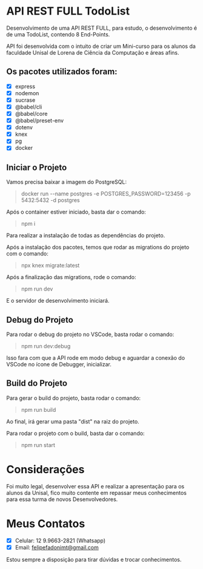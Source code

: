 # API REST FULL TodoList

Desenvolvimento de uma API REST FULL, para estudo, o desenvolvimento é de uma TodoList, contendo 8 End-Points.

API foi desenvolvida com o intuito de criar um Mini-curso para os alunos da faculdade Unisal de Lorena de Ciência da Computação e áreas afins.

## Os pacotes utilizados foram:

- [x] express
- [x] nodemon
- [x] sucrase
- [x] @babel/cli
- [x] @babel/core
- [x] @babel/preset-env
- [x] dotenv
- [x] knex
- [x] pg
- [x] docker

## Iniciar o Projeto

Vamos precisa baixar a imagem do PostgreSQL:
> docker run --name postgres -e POSTGRES_PASSWORD=123456 -p 5432:5432 -d postgres

Após o container estiver iniciado, basta dar o comando:
> npm i

Para realizar a instalação de todas as dependências do projeto.

Após a instalação dos pacotes, temos que rodar as migrations do projeto com o comando:
> npx knex migrate:latest

Após a finalização das migrations, rode o comando:
> npm run dev

E o servidor de desenvolvimento iniciará.

## Debug do Projeto

Para rodar o debug do projeto no VSCode, basta rodar o comando:
> npm run dev:debug

Isso fara com que a API rode em modo debug e aguardar a conexão do VSCode no ícone de Debugger, inicializar.

## Build do Projeto

Para gerar o build do projeto, basta rodar o comando:
> npm run build

Ao final, irá gerar uma pasta "dist" na raiz do projeto.

Para rodar o projeto com o build, basta dar o comando:
> npm run start

# Considerações

Foi muito legal, desenvolver essa API e realizar a apresentação para os alunos da Unisal, fico muito contente em repassar meus conhecimentos para essa turma de novos Desenvolvedores.

# Meus Contatos
- [x] Celular: 12 9.9663-2821 (Whatsapp)
- [x] Email: felipefadonimt@gmail.com

Estou sempre a disposição para tirar dúvidas e trocar conhecimentos.
